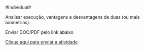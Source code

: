 #Individual#

Analisar execução, vantagens e desvantagens de duas (ou mais biometrias).

Enviar DOC/PDF pelo link abaixo

[Clique aqui para enviar a atividade](https://forms.gle/tTRcXNhpj54wSMKj8)
